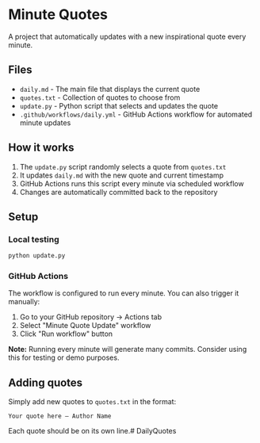 # Minute Quotes

A project that automatically updates with a new inspirational quote every minute.

## Files

- `daily.md` - The main file that displays the current quote
- `quotes.txt` - Collection of quotes to choose from
- `update.py` - Python script that selects and updates the quote
- `.github/workflows/daily.yml` - GitHub Actions workflow for automated minute updates

## How it works

1. The `update.py` script randomly selects a quote from `quotes.txt`
2. It updates `daily.md` with the new quote and current timestamp
3. GitHub Actions runs this script every minute via scheduled workflow
4. Changes are automatically committed back to the repository

## Setup

### Local testing
```bash
python update.py
```

### GitHub Actions
The workflow is configured to run every minute. You can also trigger it manually:
1. Go to your GitHub repository → Actions tab
2. Select "Minute Quote Update" workflow
3. Click "Run workflow" button

**Note:** Running every minute will generate many commits. Consider using this for testing or demo purposes.

## Adding quotes

Simply add new quotes to `quotes.txt` in the format:
```
Your quote here — Author Name
```

Each quote should be on its own line.# DailyQuotes

